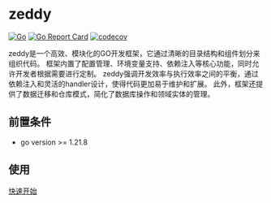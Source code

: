 # zeddy

[![Go](https://github.com/zeddy-go/zeddy/actions/workflows/go.yml/badge.svg)](https://github.com/zeddy-go/zeddy/actions/workflows/go.yml)
[![Go Report Card](https://goreportcard.com/badge/github.com/zeddy-go/zeddy)](https://goreportcard.com/report/github.com/zeddy-go/zeddy)
[![codecov](https://codecov.io/gh/zeddy-go/zeddy/graph/badge.svg?token=3RXOZWLIWY)](https://codecov.io/gh/zeddy-go/zeddy)

zeddy是一个高效、模块化的GO开发框架，它通过清晰的目录结构和组件划分来组织代码。
框架内置了配置管理、环境变量支持、依赖注入等核心功能，同时允许开发者根据需要进行定制。
zeddy强调开发效率与执行效率之间的平衡，通过依赖注入和灵活的handler设计，使得代码更加易于维护和扩展。
此外，框架还提供了数据迁移和仓库模式，简化了数据库操作和领域实体的管理。
## 前置条件
* go version >= 1.21.8
## 使用
[快速开始](https://zeddy-go.github.io/docs/#/quickstart)